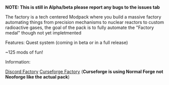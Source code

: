 **NOTE: This is still in Alpha/beta please report any bugs to the issues tab**

The factory is a tech centered Modpack where you build a massive factory automating things from precision mechanisms to nuclear reactors to custom radioactive gases, the goal of the pack is to fully automate the "Factory medal" though not yet impletmented

Features:
Quest system (coming in beta or in a full release)

~125 mods of fun!


Information:

[Discord Factory](https://discord.gg/R4zkpqDzD2)
[Curseforge Factory](https://www.curseforge.com/minecraft/modpacks/autofactory) 
(**Curseforge is using Normal Forge not Neoforge like the actual pack**)
